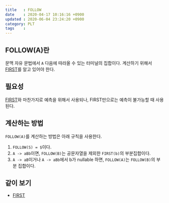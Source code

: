 ```yaml
---
title   : FOLLOW
date    : 2020-04-17 10:16:16 +0900
updated : 2020-06-04 23:24:20 +0900
category: PLT
tags    : 
---
```


## FOLLOW(A)란

문맥 자유 문법에서 `A` 다음에 따라올 수 있는 터미널의 집합이다. 계산하기 위해서 [FIRST](FIRST)를 알고 있어야 한다.

## 필요성

[FIRST](FIRST)와 마찬가지로 예측을 위해서 사용되나, FIRST만으로는 예측이 불가능할 때 사용된다.

## 계산하는 방법

`FOLLOW(A)`를 계산하는 방법은 아래 규칙을 사용한다.

1. `FOLLOW(S) = $`이다.
2. `A -> aBb`이면, `FOLLOW(B)`는 공문자열을 제외한 `FIRST(b)`의 부분집합이다.
3. `A -> aB`이거나 `A -> aBb`에서 b가 nullable 하면, `FOLLOW(A)`는 `FOLLOW(B)`의 부분 집합이다.

## 같이 보기

- [FIRST](FIRST)
